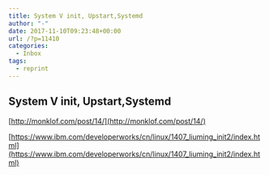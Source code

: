 ```yaml
---
title: System V init, Upstart,Systemd
author: "-"
date: 2017-11-10T09:23:48+00:00
url: /?p=11410
categories:
  - Inbox
tags:
  - reprint
---
```

## System V init, Upstart,Systemd

[http://monklof.com/post/14/](http://monklof.com/post/14/)
  
[https://www.ibm.com/developerworks/cn/linux/1407_liuming_init2/index.html](https://www.ibm.com/developerworks/cn/linux/1407_liuming_init2/index.html)
